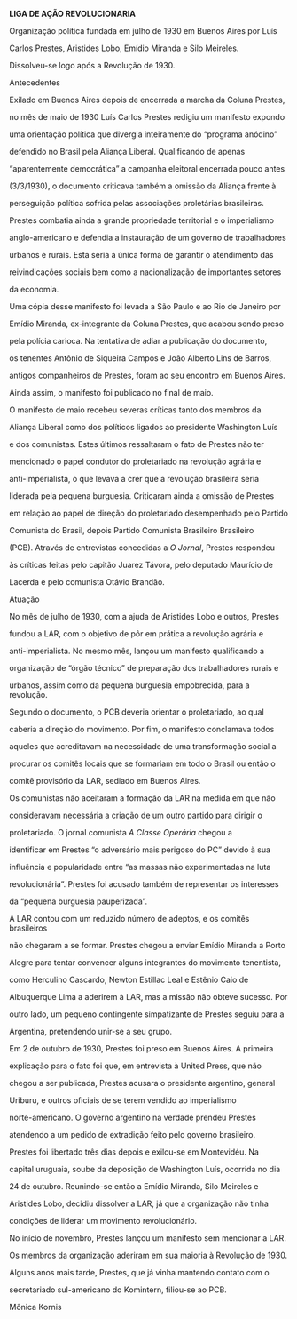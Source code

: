 **LIGA DE AÇÃO REVOLUCIONARIA**



Organização política fundada em julho de 1930 em Buenos Aires por Luís

Carlos Prestes, Aristides Lobo, Emídio Miranda e Silo Meireles.

Dissolveu-se logo após a Revolução de 1930.



Antecedentes



Exilado em Buenos Aires depois de encerrada a marcha da Coluna Prestes,

no mês de maio de 1930 Luís Carlos Prestes redigiu um manifesto expondo

uma orientação política que divergia inteiramente do “programa anódino”

defendido no Brasil pela Aliança Liberal. Qualificando de apenas

“aparentemente democrática” a campanha eleitoral encerrada pouco antes

(3/3/1930), o documento criticava também a omissão da Aliança frente à

perseguição política sofrida pelas associações proletárias brasileiras.

Prestes combatia ainda a grande propriedade territorial e o imperialismo

anglo-americano e defendia a instauração de um governo de trabalhadores

urbanos e rurais. Esta seria a única forma de garantir o atendimento das

reivindicações sociais bem como a nacionalização de importantes setores

da economia.



Uma cópia desse manifesto foi levada a São Paulo e ao Rio de Janeiro por

Emídio Miranda, ex-integrante da Coluna Prestes, que acabou sendo preso

pela polícia carioca. Na tentativa de adiar a publicação do documento,

os tenentes Antônio de Siqueira Campos e João Alberto Lins de Barros,

antigos companheiros de Prestes, foram ao seu encontro em Buenos Aires.

Ainda assim, o manifesto foi publicado no final de maio.



O manifesto de maio recebeu severas críticas tanto dos membros da

Aliança Liberal como dos políticos ligados ao presidente Washington Luís

e dos comunistas. Estes últimos ressaltaram o fato de Prestes não ter

mencionado o papel condutor do proletariado na revolução agrária e

anti-imperialista, o que levava a crer que a revolução brasileira seria

liderada pela pequena burguesia. Criticaram ainda a omissão de Prestes

em relação ao papel de direção do proletariado desempenhado pelo Partido

Comunista do Brasil, depois Partido Comunista Brasileiro Brasileiro

(PCB). Através de entrevistas concedidas a *O Jornal*, Prestes respondeu

às críticas feitas pelo capitão Juarez Távora, pelo deputado Maurício de

Lacerda e pelo comunista Otávio Brandão.



Atuação



No mês de julho de 1930, com a ajuda de Aristides Lobo e outros, Prestes

fundou a LAR, com o objetivo de pôr em prática a revolução agrária e

anti-imperialista. No mesmo mês, lançou um manifesto qualificando a

organização de “órgão técnico” de preparação dos trabalhadores rurais e

urbanos, assim como da pequena burguesia empobrecida, para a revolução.

Segundo o documento, o PCB deveria orientar o proletariado, ao qual

caberia a direção do movimento. Por fim, o manifesto conclamava todos

aqueles que acreditavam na necessidade de uma transformação social a

procurar os comitês locais que se formariam em todo o Brasil ou então o

comitê provisório da LAR, sediado em Buenos Aires.



Os comunistas não aceitaram a formação da LAR na medida em que não

consideravam necessária a criação de um outro partido para dirigir o

proletariado. O jornal comunista *A Classe Operária* chegou a

identificar em Prestes “o adversário mais perigoso do PC” devido à sua

influência e popularidade entre “as massas não experimentadas na luta

revolucionária”. Prestes foi acusado também de representar os interesses

da “pequena burguesia pauperizada”.



A LAR contou com um reduzido número de adeptos, e os comitês brasileiros

não chegaram a se formar. Prestes chegou a enviar Emídio Miranda a Porto

Alegre para tentar convencer alguns integrantes do movimento tenentista,

como Herculino Cascardo, Newton Estillac Leal e Estênio Caio de

Albuquerque Lima a aderirem à LAR, mas a missão não obteve sucesso. Por

outro lado, um pequeno contingente simpatizante de Prestes seguiu para a

Argentina, pretendendo unir-se a seu grupo.



Em 2 de outubro de 1930, Prestes foi preso em Buenos Aires. A primeira

explicação para o fato foi que, em entrevista à United Press, que não

chegou a ser publicada, Prestes acusara o presidente argentino, general

Uriburu, e outros oficiais de se terem vendido ao imperialismo

norte-americano. O governo argentino na verdade prendeu Prestes

atendendo a um pedido de extradição feito pelo governo brasileiro.



Prestes foi libertado três dias depois e exilou-se em Montevidéu. Na

capital uruguaia, soube da deposição de Washington Luís, ocorrida no dia

24 de outubro. Reunindo-se então a Emídio Miranda, Silo Meireles e

Aristides Lobo, decidiu dissolver a LAR, já que a organização não tinha

condições de liderar um movimento revolucionário.



No início de novembro, Prestes lançou um manifesto sem mencionar a LAR.

Os membros da organização aderiram em sua maioria à Revolução de 1930.

Alguns anos mais tarde, Prestes, que já vinha mantendo contato com o

secretariado sul-americano do Komintern, filiou-se ao PCB.



Mônica Kornis



